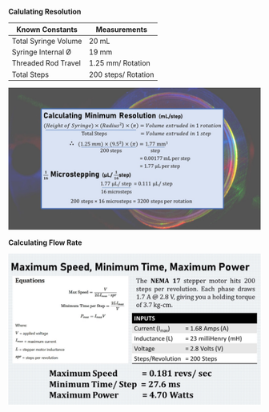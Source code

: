 **Calulating Resolution**

Known Constants | Measurements
--------------- | ----------------
Total Syringe Volume | 20 mL
Syringe Internal Ø | 19 mm
Threaded Rod Travel | 1.25 mm/ Rotation
Total Steps | 200 steps/ Rotation

![Minimum Resolution and Microstepping](/Resolution.jpg)

**Calculating Flow Rate**

![Flow Rate](/Flow_Rate.jpg)
